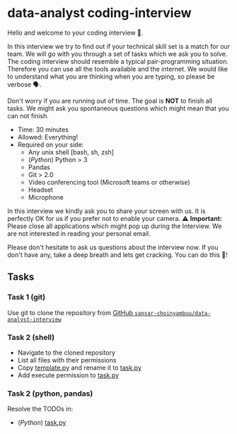 # data-analyst coding-interview

Hello and welcome to your coding interview 👋.

In this interview we try to find out if your technical skill set is a match for
our team. We will go with you through a set of tasks which we ask you to solve.
The coding interview should resemble a typical pair-programming situation.
Therefore you can use all the tools available and the internet. We would like
to understand what you are thinking when you are typing, so please be verbose 🗣️.

Don't worry if you are running out of time. The goal is **NOT** to finish all
tasks. We might ask you spontaneous questions which might mean that you can not
finish.

* Time: 30 minutes
* Allowed: Everything!
* Required on your side:
  * Any unix shell [bash, sh, zsh]
  * (_Python_) Python > 3
  * Pandas
  * Git > 2.0
  * Video conferencing tool (Microsoft teams or otherwise)
  * Headset
  * Microphone

In this interview we kindly ask you to share your screen with us. It is perfectly
OK for us if you prefer not to enable your camera. ⚠️ **Important:** Please close
all applications which might pop up during the Interview. We are not interested
in reading your personal email.

Please don't hesitate to ask us questions about the interview now. If you don't
have any, take a deep breath and lets get cracking. You can do this 🚀!

## Tasks

### Task 1 (git)

Use git to clone the repository from [GitHub `sansar-choinyambuu/data-analyst-interview`](https://github.com/sansar-choinyambuu/data-analyst-interview)

### Task 2 (shell)

- Navigate to the cloned repository
- List all files with their permissions
- Copy [template.py](./template.py) and rename it to [task.py](./task.py)
- Add execute permission to [task.py](./task.py)

### Task 2 (python, pandas)

Resolve the TODOs in:
* (_Python_) [task.py](./task.py)

